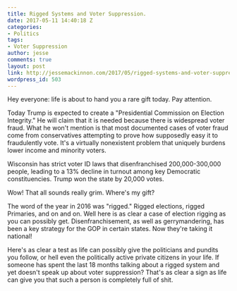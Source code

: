 ```yaml
---
title: Rigged Systems and Voter Suppression.
date: 2017-05-11 14:40:18 Z
categories:
- Politics
tags:
- Voter Suppression
author: jesse
comments: true
layout: post
link: http://jessemackinnon.com/2017/05/rigged-systems-and-voter-suppression/
wordpress_id: 503
---
```


Hey everyone: life is about to hand you a rare gift today. Pay attention.

Today Trump is expected to create a "Presidential Commission on Election Integrity." He will claim that it is needed because there is widespread voter fraud. What he won't mention is that most documented cases of voter fraud come from conservatives attempting to prove how supposedly easy it to fraudulently vote. It's a virtually nonexistent problem that uniquely burdens lower income and minority voters.

Wisconsin has strict voter ID laws that disenfranchised 200,000-300,000 people, leading to a 13% decline in turnout among key Democratic constituencies. Trump won the state by 20,000 votes.

Wow! That all sounds really grim. Where's my gift?

The word of the year in 2016 was "rigged." Rigged elections, rigged Primaries, and on and on. Well here is as clear a case of election rigging as you can possibly get. Disenfranchisement, as well as gerrymandering, has been a key strategy for the GOP in certain states. Now they're taking it national!

Here's as clear a test as life can possibly give the politicians and pundits you follow, or hell even the politically active private citizens in your life. If someone has spent the last 18 months talking about a rigged system and yet doesn't speak up about voter suppression? That's as clear a sign as life can give you that such a person is completely full of shit.

